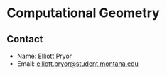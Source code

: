 # Computational Geometry
## Contact
 - Name: Elliott Pryor
 - Email: elliott.pryor@student.montana.edu
